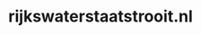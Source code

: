 ---
layout: post
title:  "rijkswaterstaatstrooit.nl"
internal_url:  "/dutchgov/rijkswaterstaatstrooit.nl.html"
categories: dutchgov
---